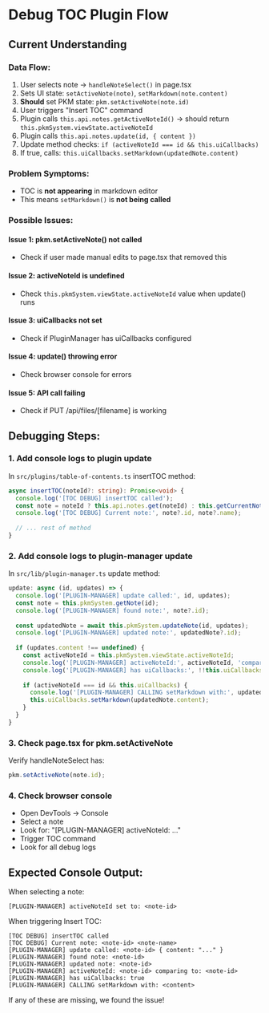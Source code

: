 # Debug TOC Plugin Flow

## Current Understanding

### Data Flow:
1. User selects note → `handleNoteSelect()` in page.tsx
2. Sets UI state: `setActiveNote(note)`, `setMarkdown(note.content)`
3. **Should** set PKM state: `pkm.setActiveNote(note.id)`
4. User triggers "Insert TOC" command
5. Plugin calls `this.api.notes.getActiveNoteId()` → should return `this.pkmSystem.viewState.activeNoteId`
6. Plugin calls `this.api.notes.update(id, { content })` 
7. Update method checks: `if (activeNoteId === id && this.uiCallbacks)`
8. If true, calls: `this.uiCallbacks.setMarkdown(updatedNote.content)`

### Problem Symptoms:
- TOC is **not appearing** in markdown editor
- This means `setMarkdown()` is **not being called**

### Possible Issues:

#### Issue 1: pkm.setActiveNote() not called
- Check if user made manual edits to page.tsx that removed this

#### Issue 2: activeNoteId is undefined
- Check `this.pkmSystem.viewState.activeNoteId` value when update() runs

#### Issue 3: uiCallbacks not set
- Check if PluginManager has uiCallbacks configured

#### Issue 4: update() throwing error
- Check browser console for errors

#### Issue 5: API call failing
- Check if PUT /api/files/[filename] is working

## Debugging Steps:

### 1. Add console logs to plugin update
In `src/plugins/table-of-contents.ts` insertTOC method:
```typescript
async insertTOC(noteId?: string): Promise<void> {
  console.log('[TOC DEBUG] insertTOC called');
  const note = noteId ? this.api.notes.get(noteId) : this.getCurrentNote();
  console.log('[TOC DEBUG] Current note:', note?.id, note?.name);
  
  // ... rest of method
}
```

### 2. Add console logs to plugin-manager update
In `src/lib/plugin-manager.ts` update method:
```typescript
update: async (id, updates) => {
  console.log('[PLUGIN-MANAGER] update called:', id, updates);
  const note = this.pkmSystem.getNote(id);
  console.log('[PLUGIN-MANAGER] found note:', note?.id);
  
  const updatedNote = await this.pkmSystem.updateNote(id, updates);
  console.log('[PLUGIN-MANAGER] updated note:', updatedNote?.id);
  
  if (updates.content !== undefined) {
    const activeNoteId = this.pkmSystem.viewState.activeNoteId;
    console.log('[PLUGIN-MANAGER] activeNoteId:', activeNoteId, 'comparing to:', id);
    console.log('[PLUGIN-MANAGER] has uiCallbacks:', !!this.uiCallbacks);
    
    if (activeNoteId === id && this.uiCallbacks) {
      console.log('[PLUGIN-MANAGER] CALLING setMarkdown with:', updatedNote.content.substring(0, 100));
      this.uiCallbacks.setMarkdown(updatedNote.content);
    }
  }
}
```

### 3. Check page.tsx for pkm.setActiveNote
Verify handleNoteSelect has:
```typescript
pkm.setActiveNote(note.id);
```

### 4. Check browser console
- Open DevTools → Console
- Select a note
- Look for: "[PLUGIN-MANAGER] activeNoteId: ..."
- Trigger TOC command
- Look for all debug logs

## Expected Console Output:

When selecting a note:
```
[PLUGIN-MANAGER] activeNoteId set to: <note-id>
```

When triggering Insert TOC:
```
[TOC DEBUG] insertTOC called
[TOC DEBUG] Current note: <note-id> <note-name>
[PLUGIN-MANAGER] update called: <note-id> { content: "..." }
[PLUGIN-MANAGER] found note: <note-id>
[PLUGIN-MANAGER] updated note: <note-id>
[PLUGIN-MANAGER] activeNoteId: <note-id> comparing to: <note-id>
[PLUGIN-MANAGER] has uiCallbacks: true
[PLUGIN-MANAGER] CALLING setMarkdown with: <content>
```

If any of these are missing, we found the issue!
